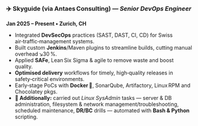 ### ✈️ Skyguide (via Antaes Consulting) — *Senior DevOps Engineer*

**Jan 2025 – Present • Zurich, CH**

- Integrated **DevSecOps** practices (SAST, DAST, CI, CD) for Swiss air‑traffic‑management systems.
- Built custom **Jenkins**/Maven plugins to streamline builds, cutting manual overhead ↘︎30 %.
- Applied **SAFe**, Lean Six Sigma & agile to remove waste and boost quality.
- **Optimised delivery** workflows for timely, high‑quality releases in safety‑critical environments.
- Early‑stage PoCs with **Docker 🐳**, SonarQube, Artifactory, Linux RPM and Chocolatey pkgs.
- **🔧 Additionally:** carried out *Linux SysAdmin* tasks — server & DB administration, filesystem & network management/troubleshooting, scheduled maintenance, **DR/BC** drills — automated with **Bash & Python** scripting.